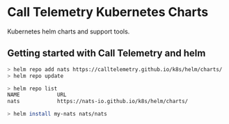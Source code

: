 # Call Telemetry Kubernetes Charts

Kubernetes helm charts and support tools.

## Getting started with Call Telemetry and helm

```sh
> helm repo add nats https://calltelemetry.github.io/k8s/helm/charts/
> helm repo update

> helm repo list
NAME          	URL
nats          	https://nats-io.github.io/k8s/helm/charts/

> helm install my-nats nats/nats
```
